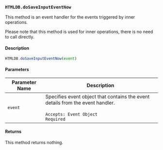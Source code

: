 ### `HTMLDB.doSaveInputEventNow`

This method is an event handler for the events triggered by inner operations.

Please note that this method is used for inner operations, there is no need to call directly.

#### Description

```javascript
HTMLDB.doSaveInputEventNow(event)
```

#### Parameters

| Parameter Name             | Description                               |
| -------------------------- | ----------------------------------------- |
| `event` | Specifies event object that contains the event details from the event handler.<br><br>`Accepts: Event Object`<br>`Required` |

#### Returns

This method returns nothing.